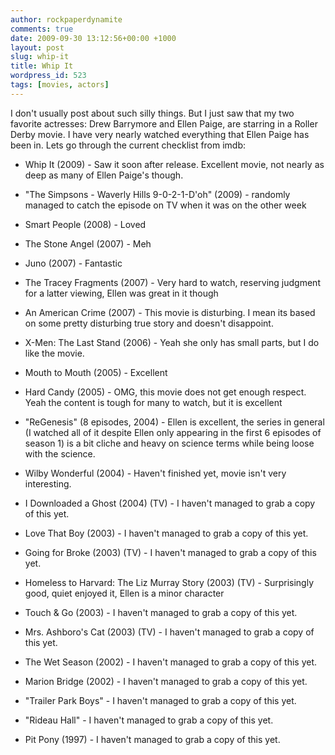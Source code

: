 ```yaml
---
author: rockpaperdynamite
comments: true
date: 2009-09-30 13:12:56+00:00 +1000
layout: post
slug: whip-it
title: Whip It
wordpress_id: 523
tags: [movies, actors]
---
```


I don't usually post about such silly things. But I just saw that my two favorite actresses: Drew Barrymore and Ellen Paige, are starring in a Roller Derby movie.
I have very nearly watched everything that Ellen Paige has been in. Lets go through the current checklist from imdb:

* Whip It (2009) - Saw it soon after release. Excellent movie, not nearly as deep as many of Ellen Paige's though.

* "The Simpsons - Waverly Hills 9-0-2-1-D'oh" (2009) - randomly managed to catch the episode on TV when it was on the other week

* Smart People (2008) - Loved

* The Stone Angel (2007) - Meh

* Juno (2007) - Fantastic

* The Tracey Fragments (2007) - Very hard to watch, reserving judgment for a latter viewing, Ellen was great in it though

* An American Crime (2007) - This movie is disturbing. I mean its based on some pretty disturbing true story and doesn't disappoint.

* X-Men: The Last Stand (2006) - Yeah she only has small parts, but I do like the movie.

* Mouth to Mouth (2005) - Excellent

* Hard Candy (2005) - OMG, this movie does not get enough respect. Yeah the content is tough for many to watch, but it is excellent

* "ReGenesis" (8 episodes, 2004) - Ellen is excellent, the series in general (I watched all of it despite Ellen only appearing in the first 6 episodes of season 1) is a bit cliche and heavy on science terms while being loose with the science.

* Wilby Wonderful (2004) - Haven't finished yet, movie isn't very interesting.

* I Downloaded a Ghost (2004) (TV) - I haven't managed to grab a copy of this yet.

* Love That Boy (2003) - I haven't managed to grab a copy of this yet.

* Going for Broke (2003) (TV) - I haven't managed to grab a copy of this yet.

* Homeless to Harvard: The Liz Murray Story (2003) (TV) - Surprisingly good, quiet enjoyed it, Ellen is a minor character

* Touch & Go (2003) - I haven't managed to grab a copy of this yet.

* Mrs. Ashboro's Cat (2003) (TV) - I haven't managed to grab a copy of this yet.

* The Wet Season (2002) - I haven't managed to grab a copy of this yet.

* Marion Bridge (2002) - I haven't managed to grab a copy of this yet.

* "Trailer Park Boys" - I haven't managed to grab a copy of this yet.

* "Rideau Hall" - I haven't managed to grab a copy of this yet.

* Pit Pony (1997) - I haven't managed to grab a copy of this yet.
